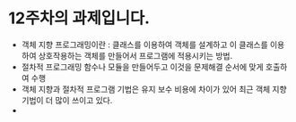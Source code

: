 # 12주차의 과제입니다.

- 객체 지향 프로그래밍이란  : 클래스를 이용하여 객체를 설계하고 이 클래스를 이용하여 상호작용하는 객체를 만들어서 프로그램에 적용시키는 방법.
- 절차적 프로그래밍 함수나 모듈을 만들어두고 이것을 문제해결 순서에 맞게 호출하여 수행
- 객체 지향과 절차적 프로그램 기법은 유지 보수 비용에 차이가 있어 최근 객체 지향 기법이 더 많이 쓰이고 있다.
- 